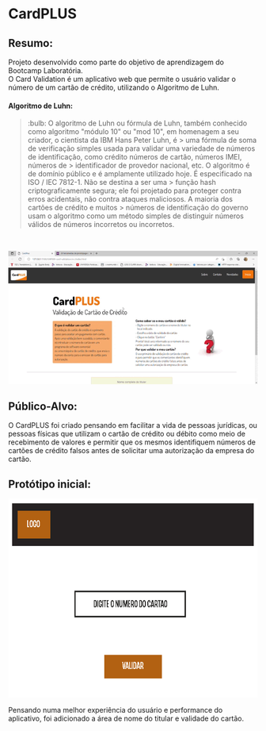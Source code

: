 <h1> CardPLUS</h1>

<h2> Resumo: </h2>

 <p>Projeto desenvolvido como parte do objetivo de aprendizagem do Bootcamp Laboratória. <br/>
 O Card Validation é um aplicativo web que permite o usuário validar o número de um cartão de crédito, utilizando o Algoritmo de Luhn.</p>

<h4> Algoritmo de Luhn: </h4>

> <p> 	:bulb: O algoritmo de Luhn ou fórmula de Luhn, também conhecido como algoritmo "módulo 10" ou "mod 10", em homenagem a seu criador, o cientista da IBM Hans Peter Luhn, é > uma fórmula de soma de verificação simples usada para validar uma variedade de números de identificação, como crédito números de cartão, números IMEI, números de   > identificador de provedor nacional, etc. O algoritmo é de domínio público e é amplamente utilizado hoje. É especificado na ISO / IEC 7812-1. Não se destina a ser uma > função hash criptograficamente segura; ele foi projetado para proteger contra erros acidentais, não contra ataques maliciosos. A maioria dos cartões de crédito e muitos > números de identificação do governo usam o algoritmo como um método simples de distinguir números válidos de números incorretos ou incorretos.</p> 
<br/>

![CardPlus - Protótipo Final](https://github.com/vanessabuecker/SAP008-card-validation/blob/main/src/img/CardPlusgif.gif?raw=true)

<h2>Público-Alvo: </h2>
<p>O CardPLUS foi criado pensando em facilitar a vida de pessoas jurídicas, ou pessoas físicas que utilizam o cartão de crédito ou débito como meio de recebimento de valores e permitir que os mesmos identifiquem números de cartões de crédito falsos antes de solicitar uma autorização da empresa do cartão. </p>

<h2>Protótipo inicial:</h2>
<img src = "https://github.com/vanessabuecker/SAP008-card-validation/blob/main/src/img/prototipoInicial.jpg?raw=true" width="710" height="400">
 
 <p>Pensando numa melhor experiência do usuário e performance do aplicativo, foi adicionado a área de nome do titular e validade do cartão.</p>
 
 
